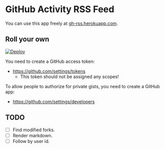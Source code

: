 # GitHub Activity RSS Feed

You can use this app freely at [gh-rss.herokuapp.com](https://gh-rss.herokuapp.com/).


## Roll your own

[![Deploy](https://www.herokucdn.com/deploy/button.png)](https://heroku.com/deploy?template=https://github.com/stefansundin/github-activity)

You need to create a GitHub access token:
- https://github.com/settings/tokens
  - This token should not be assigned any scopes!

To allow people to authorize for private gists, you need to create a GitHub app:
- https://github.com/settings/developers

## TODO

- [ ] Find modified forks.
- [ ] Render markdown.
- [ ] Follow by user id.
